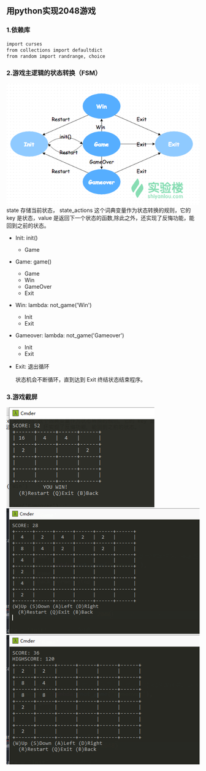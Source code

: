 ## 用python实现2048游戏  

### 1.依赖库  
	import curses  
	from collections import defaultdict  
	from random import randrange, choice  

### 2.游戏主逻辑的状态转换（FSM）  
![](2048.png)  
state 存储当前状态， state_actions 这个词典变量作为状态转换的规则，它的 key 是状态，value 是返回下一个状态的函数,除此之外，还实现了反悔功能，能回到之前的状态。

* Init: init()  
	* Game  
* Game: game()  
	* Game  
	* Win  
	* GameOver  
	* Exit  
* Win: lambda: not_game('Win')   
	* Init  
	* Exit  
* Gameover: lambda: not_game('Gameover')  
	* Init  
	* Exit  
* Exit: 退出循环  

	状态机会不断循环，直到达到 Exit 终结状态结束程序。  

### 3.游戏截屏  
![](16.png)  
![](36.png)  
![](reset.png)
